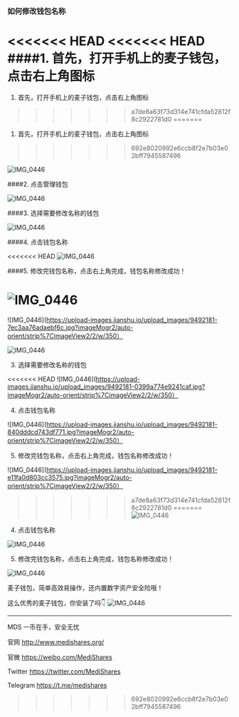### 如何修改钱包名称


<<<<<<< HEAD
<<<<<<< HEAD
####1. 首先，打开手机上的麦子钱包，点击右上角图标
=======
1. 首先，打开手机上的麦子钱包，点击右上角图标
>>>>>>> a7de8a63f73d314e741cfda52812f8c2922781d0
=======

1. 首先，打开手机上的麦子钱包，点击右上角图标
>>>>>>> 692e8020992e6ccb8f2e7b03e02bff7945587496

![IMG_0446](https://upload-images.jianshu.io/upload_images/9492181-dd7856bc2f782c7c.jpg?imageMogr2/auto-orient/strip%7CimageView2/2/w/350)

####2. 点击管理钱包

![IMG_0446](https://upload-images.jianshu.io/upload_images/9492181-7ec3aa76adaebf6c.jpg?imageMogr2/auto-orient/strip%7CimageView2/2/w/350)

####3. 选择需要修改名称的钱包

![IMG_0446](https://upload-images.jianshu.io/upload_images/9492181-0399a774e9241caf.jpg?imageMogr2/auto-orient/strip%7CimageView2/2/w/350)

####4. 点击钱包名称

<<<<<<< HEAD
![IMG_0446](https://upload-images.jianshu.io/upload_images/9492181-840dddcd743df771.jpg?imageMogr2/auto-orient/strip%7CimageView2/2/w/350)

####5. 修改完钱包名称，点击右上角完成，钱包名称修改成功！

![IMG_0446](https://upload-images.jianshu.io/upload_images/9492181-e11fa0d803cc3575.jpg?imageMogr2/auto-orient/strip%7CimageView2/2/w/350)
=======
![IMG_0446](https://upload-images.jianshu.io/upload_images/9492181-7ec3aa76adaebf6c.jpg?imageMogr2/auto-orient/strip%7CimageView2/2/w/350）

![IMG_0446](https://upload-images.jianshu.io/upload_images/9492181-7ec3aa76adaebf6c.jpg?imageMogr2/auto-orient/strip%7CimageView2/2/w/350)

3. 选择需要修改名称的钱包

<<<<<<< HEAD
![IMG_0446](https://upload-images.jianshu.io/upload_images/9492181-0399a774e9241caf.jpg?imageMogr2/auto-orient/strip%7CimageView2/2/w/350）

4. 点击钱包名称

![IMG_0446](https://upload-images.jianshu.io/upload_images/9492181-840dddcd743df771.jpg?imageMogr2/auto-orient/strip%7CimageView2/2/w/350）

5. 修改完钱包名称，点击右上角完成，钱包名称修改成功！

![IMG_0446](https://upload-images.jianshu.io/upload_images/9492181-e11fa0d803cc3575.jpg?imageMogr2/auto-orient/strip%7CimageView2/2/w/350）
>>>>>>> a7de8a63f73d314e741cfda52812f8c2922781d0
=======
![IMG_0446](https://upload-images.jianshu.io/upload_images/9492181-0399a774e9241caf.jpg?imageMogr2/auto-orient/strip%7CimageView2/2/w/350)

4. 点击钱包名称

![IMG_0446](https://upload-images.jianshu.io/upload_images/9492181-840dddcd743df771.jpg?imageMogr2/auto-orient/strip%7CimageView2/2/w/350)

5. 修改完钱包名称，点击右上角完成，钱包名称修改成功！

![IMG_0446](https://upload-images.jianshu.io/upload_images/9492181-e11fa0d803cc3575.jpg?imageMogr2/auto-orient/strip%7CimageView2/2/w/350)



麦子钱包，简单高效易操作，还内置数字资产安全险哦！

这么优秀的麦子钱包，你安装了吗👇
![IMG_0446](https://upload-images.jianshu.io/upload_images/9492181-cbef873fefdfc3f0.jpg?imageMogr2/auto-orient/strip%7CimageView2/2/w/700)

---------

MDS 一币在手，安全无忧

官网 http://www.medishares.org/

官微 https://weibo.com/MediShares

Twitter https://twitter.com/MediShares

Telegram https://t.me/medishares
>>>>>>> 692e8020992e6ccb8f2e7b03e02bff7945587496
